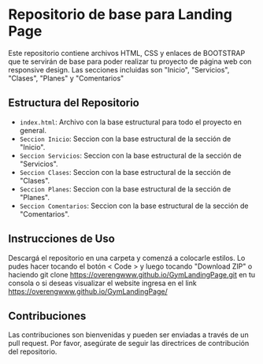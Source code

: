 
# Repositorio de base para Landing Page 

Este repositorio contiene archivos HTML, CSS y enlaces de BOOTSTRAP que te servirán de base para poder realizar tu proyecto de página web con responsive design. Las secciones incluidas son "Inicio", "Servicios", "Clases", "Planes" y "Comentarios"

## Estructura del Repositorio

-   `index.html`: Archivo con la base estructural para todo el proyecto en general.
-   `Seccion Inicio`: Seccion con la base estructural de la sección de "Inicio".
-   `Seccion Servicios`: Seccion con la base estructural de la sección de "Servicios".
-   `Seccion Clases`: Seccion con la base estructural de la sección de "Clases".
-   `Seccion Planes`: Seccion con la base estructural de la sección de "Planes".
-   `Seccion Comentarios`: Seccion con la base estructural de la sección de "Comentarios".

## Instrucciones de Uso

Descargá el repositorio en una carpeta y comenzá a colocarle estilos. Lo pudes hacer tocando el botón < Code > y luego tocando "Download ZIP" o haciendo git clone https://overengwww.github.io/GymLandingPage.git en tu consola o si deseas visualizar el website ingresa en el link https://overengwww.github.io/GymLandingPage/

## Contribuciones

Las contribuciones son bienvenidas y pueden ser enviadas a través de un pull request. Por favor, asegúrate de seguir las directrices de contribución del repositorio.

